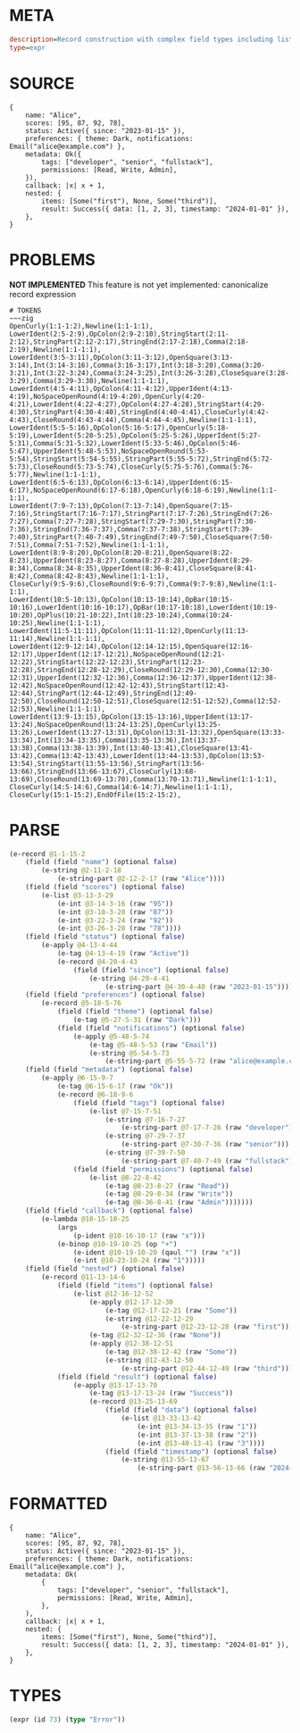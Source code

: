 # META
~~~ini
description=Record construction with complex field types including lists and tag unions
type=expr
~~~
# SOURCE
~~~roc
{
    name: "Alice",
    scores: [95, 87, 92, 78],
    status: Active({ since: "2023-01-15" }),
    preferences: { theme: Dark, notifications: Email("alice@example.com") },
    metadata: Ok({
        tags: ["developer", "senior", "fullstack"],
        permissions: [Read, Write, Admin],
    }),
    callback: |x| x + 1,
    nested: {
        items: [Some("first"), None, Some("third")],
        result: Success({ data: [1, 2, 3], timestamp: "2024-01-01" }),
    },
}
~~~
# PROBLEMS
**NOT IMPLEMENTED**
This feature is not yet implemented: canonicalize record expression


~~~
# TOKENS
~~~zig
OpenCurly(1:1-1:2),Newline(1:1-1:1),
LowerIdent(2:5-2:9),OpColon(2:9-2:10),StringStart(2:11-2:12),StringPart(2:12-2:17),StringEnd(2:17-2:18),Comma(2:18-2:19),Newline(1:1-1:1),
LowerIdent(3:5-3:11),OpColon(3:11-3:12),OpenSquare(3:13-3:14),Int(3:14-3:16),Comma(3:16-3:17),Int(3:18-3:20),Comma(3:20-3:21),Int(3:22-3:24),Comma(3:24-3:25),Int(3:26-3:28),CloseSquare(3:28-3:29),Comma(3:29-3:30),Newline(1:1-1:1),
LowerIdent(4:5-4:11),OpColon(4:11-4:12),UpperIdent(4:13-4:19),NoSpaceOpenRound(4:19-4:20),OpenCurly(4:20-4:21),LowerIdent(4:22-4:27),OpColon(4:27-4:28),StringStart(4:29-4:30),StringPart(4:30-4:40),StringEnd(4:40-4:41),CloseCurly(4:42-4:43),CloseRound(4:43-4:44),Comma(4:44-4:45),Newline(1:1-1:1),
LowerIdent(5:5-5:16),OpColon(5:16-5:17),OpenCurly(5:18-5:19),LowerIdent(5:20-5:25),OpColon(5:25-5:26),UpperIdent(5:27-5:31),Comma(5:31-5:32),LowerIdent(5:33-5:46),OpColon(5:46-5:47),UpperIdent(5:48-5:53),NoSpaceOpenRound(5:53-5:54),StringStart(5:54-5:55),StringPart(5:55-5:72),StringEnd(5:72-5:73),CloseRound(5:73-5:74),CloseCurly(5:75-5:76),Comma(5:76-5:77),Newline(1:1-1:1),
LowerIdent(6:5-6:13),OpColon(6:13-6:14),UpperIdent(6:15-6:17),NoSpaceOpenRound(6:17-6:18),OpenCurly(6:18-6:19),Newline(1:1-1:1),
LowerIdent(7:9-7:13),OpColon(7:13-7:14),OpenSquare(7:15-7:16),StringStart(7:16-7:17),StringPart(7:17-7:26),StringEnd(7:26-7:27),Comma(7:27-7:28),StringStart(7:29-7:30),StringPart(7:30-7:36),StringEnd(7:36-7:37),Comma(7:37-7:38),StringStart(7:39-7:40),StringPart(7:40-7:49),StringEnd(7:49-7:50),CloseSquare(7:50-7:51),Comma(7:51-7:52),Newline(1:1-1:1),
LowerIdent(8:9-8:20),OpColon(8:20-8:21),OpenSquare(8:22-8:23),UpperIdent(8:23-8:27),Comma(8:27-8:28),UpperIdent(8:29-8:34),Comma(8:34-8:35),UpperIdent(8:36-8:41),CloseSquare(8:41-8:42),Comma(8:42-8:43),Newline(1:1-1:1),
CloseCurly(9:5-9:6),CloseRound(9:6-9:7),Comma(9:7-9:8),Newline(1:1-1:1),
LowerIdent(10:5-10:13),OpColon(10:13-10:14),OpBar(10:15-10:16),LowerIdent(10:16-10:17),OpBar(10:17-10:18),LowerIdent(10:19-10:20),OpPlus(10:21-10:22),Int(10:23-10:24),Comma(10:24-10:25),Newline(1:1-1:1),
LowerIdent(11:5-11:11),OpColon(11:11-11:12),OpenCurly(11:13-11:14),Newline(1:1-1:1),
LowerIdent(12:9-12:14),OpColon(12:14-12:15),OpenSquare(12:16-12:17),UpperIdent(12:17-12:21),NoSpaceOpenRound(12:21-12:22),StringStart(12:22-12:23),StringPart(12:23-12:28),StringEnd(12:28-12:29),CloseRound(12:29-12:30),Comma(12:30-12:31),UpperIdent(12:32-12:36),Comma(12:36-12:37),UpperIdent(12:38-12:42),NoSpaceOpenRound(12:42-12:43),StringStart(12:43-12:44),StringPart(12:44-12:49),StringEnd(12:49-12:50),CloseRound(12:50-12:51),CloseSquare(12:51-12:52),Comma(12:52-12:53),Newline(1:1-1:1),
LowerIdent(13:9-13:15),OpColon(13:15-13:16),UpperIdent(13:17-13:24),NoSpaceOpenRound(13:24-13:25),OpenCurly(13:25-13:26),LowerIdent(13:27-13:31),OpColon(13:31-13:32),OpenSquare(13:33-13:34),Int(13:34-13:35),Comma(13:35-13:36),Int(13:37-13:38),Comma(13:38-13:39),Int(13:40-13:41),CloseSquare(13:41-13:42),Comma(13:42-13:43),LowerIdent(13:44-13:53),OpColon(13:53-13:54),StringStart(13:55-13:56),StringPart(13:56-13:66),StringEnd(13:66-13:67),CloseCurly(13:68-13:69),CloseRound(13:69-13:70),Comma(13:70-13:71),Newline(1:1-1:1),
CloseCurly(14:5-14:6),Comma(14:6-14:7),Newline(1:1-1:1),
CloseCurly(15:1-15:2),EndOfFile(15:2-15:2),
~~~
# PARSE
~~~clojure
(e-record @1-1-15-2
	(field (field "name") (optional false)
		(e-string @2-11-2-18
			(e-string-part @2-12-2-17 (raw "Alice"))))
	(field (field "scores") (optional false)
		(e-list @3-13-3-29
			(e-int @3-14-3-16 (raw "95"))
			(e-int @3-18-3-20 (raw "87"))
			(e-int @3-22-3-24 (raw "92"))
			(e-int @3-26-3-28 (raw "78"))))
	(field (field "status") (optional false)
		(e-apply @4-13-4-44
			(e-tag @4-13-4-19 (raw "Active"))
			(e-record @4-20-4-43
				(field (field "since") (optional false)
					(e-string @4-29-4-41
						(e-string-part @4-30-4-40 (raw "2023-01-15")))))))
	(field (field "preferences") (optional false)
		(e-record @5-18-5-76
			(field (field "theme") (optional false)
				(e-tag @5-27-5-31 (raw "Dark")))
			(field (field "notifications") (optional false)
				(e-apply @5-48-5-74
					(e-tag @5-48-5-53 (raw "Email"))
					(e-string @5-54-5-73
						(e-string-part @5-55-5-72 (raw "alice@example.com")))))))
	(field (field "metadata") (optional false)
		(e-apply @6-15-9-7
			(e-tag @6-15-6-17 (raw "Ok"))
			(e-record @6-18-9-6
				(field (field "tags") (optional false)
					(e-list @7-15-7-51
						(e-string @7-16-7-27
							(e-string-part @7-17-7-26 (raw "developer")))
						(e-string @7-29-7-37
							(e-string-part @7-30-7-36 (raw "senior")))
						(e-string @7-39-7-50
							(e-string-part @7-40-7-49 (raw "fullstack")))))
				(field (field "permissions") (optional false)
					(e-list @8-22-8-42
						(e-tag @8-23-8-27 (raw "Read"))
						(e-tag @8-29-8-34 (raw "Write"))
						(e-tag @8-36-8-41 (raw "Admin")))))))
	(field (field "callback") (optional false)
		(e-lambda @10-15-10-25
			(args
				(p-ident @10-16-10-17 (raw "x")))
			(e-binop @10-19-10-25 (op "+")
				(e-ident @10-19-10-20 (qaul "") (raw "x"))
				(e-int @10-23-10-24 (raw "1")))))
	(field (field "nested") (optional false)
		(e-record @11-13-14-6
			(field (field "items") (optional false)
				(e-list @12-16-12-52
					(e-apply @12-17-12-30
						(e-tag @12-17-12-21 (raw "Some"))
						(e-string @12-22-12-29
							(e-string-part @12-23-12-28 (raw "first"))))
					(e-tag @12-32-12-36 (raw "None"))
					(e-apply @12-38-12-51
						(e-tag @12-38-12-42 (raw "Some"))
						(e-string @12-43-12-50
							(e-string-part @12-44-12-49 (raw "third"))))))
			(field (field "result") (optional false)
				(e-apply @13-17-13-70
					(e-tag @13-17-13-24 (raw "Success"))
					(e-record @13-25-13-69
						(field (field "data") (optional false)
							(e-list @13-33-13-42
								(e-int @13-34-13-35 (raw "1"))
								(e-int @13-37-13-38 (raw "2"))
								(e-int @13-40-13-41 (raw "3"))))
						(field (field "timestamp") (optional false)
							(e-string @13-55-13-67
								(e-string-part @13-56-13-66 (raw "2024-01-01"))))))))))
~~~
# FORMATTED
~~~roc
{
	name: "Alice",
	scores: [95, 87, 92, 78],
	status: Active({ since: "2023-01-15" }),
	preferences: { theme: Dark, notifications: Email("alice@example.com") },
	metadata: Ok(
		{
			tags: ["developer", "senior", "fullstack"],
			permissions: [Read, Write, Admin],
		},
	),
	callback: |x| x + 1,
	nested: {
		items: [Some("first"), None, Some("third")],
		result: Success({ data: [1, 2, 3], timestamp: "2024-01-01" }),
	},
}
~~~
# TYPES
~~~clojure
(expr (id 73) (type "Error"))
~~~